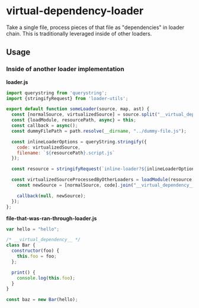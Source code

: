 # virtual-dependency-loader
Take a single file, process pieces of that file as "dependencies" in loader chain. This is traditionally leveraged inside of other loaders.

## Usage

### Inside of another loader implementation
**loader.js**
```javascript
import querystring from 'querystring';
import {stringifyRequest} from 'loader-utils';

export default function someLoader(source, map, ast) {
  const [normalSource, virtualizedSource] = source.split("__virtual_dependency__");
  const {loadModule, resourcePath, async} = this;
  const callback = async();
  const dummyFilePath = path.resolve(__dirname, "../dummy-file.js");

  const inlineLoaderOptions = queryString.stringify({
    code: virtualizedSource,
    filename: `${resourcePath}.script.js`
  });

  const resource = stringifyRequest(`inline-loader?${inlineLoaderOptions}!${dummyFilePath}`)

  const virtualizedSourceProcessedByOtherLoaders = loadModule(resource, (err, code, map) => {
    const newSource = [normalSource, code].join("__virtual_dependency__");

    callback(null, newSource);
  });
};
```

**file-that-was-ran-through-loader.js**
```javascript
var hello = "hello";

/* __virtual_dependency__ */
class Bar {
  constructor(foo) {
    this.foo = foo;
  };

  print() {
    console.log(this.foo);
  }
}

const baz = new Bar(hello);
```




